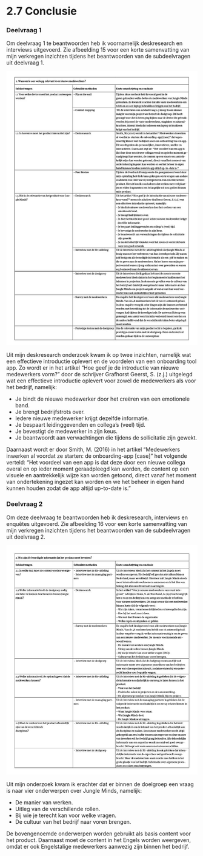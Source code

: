 # 2.7 Conclusie

### Deelvraag 1

Om deelvraag 1 te beantwoorden heb ik voornamelijk deskresearch en interviews uitgevoerd. Zie afbeelding 15 voor een korte samenvatting van mijn verkregen inzichten tijdens het beantwoorden van de subdeelvragen uit deelvraag 1.

![Afbeelding 17: Subdeelvragen van deelvraag 1 met inzichten.](../.gitbook/assets/deelvragen_antwoorden.jpg)

Uit mijn deskresearch onderzoek kwam ik op twee inzichten, namelijk wat een effectieve introductie oplevert en de voordelen van een onboarding tool app.  Zo wordt er in het artikel “Hoe geef je de introductie van nieuwe medewerkers vorm?” door de schrijver Grafhorst Geerst, S. \(z.j.\) uitgelegd wat een effectieve introductie oplevert voor zowel de medewerkers als voor het bedrijf,  namelijk: 

* Je bindt de nieuwe medewerker door het creëren van een emotionele band.
* Je brengt bedrijfstrots over.
* Iedere nieuwe medewerker krijgt dezelfde informatie.
* Je bespaart leidinggevenden en collega’s \(veel\) tijd. 
* Je bevestigt de medewerker in zijn keus. 
* Je beantwoordt aan verwachtingen die tijdens de sollicitatie  zijn gewekt. 

Daarnaast wordt er door Smith, M. \(2016\) in het artikel “Medewerkers inwerken al voordat ze starten: de onboarding-app \[case\]” het volgende verteld: “Het voordeel van een app is dat deze door een nieuwe collega overal en op ieder moment geraadpleegd kan worden, de content op een visuele en aantrekkelijk wijze kan worden getoond, direct vanaf het moment van ondertekening ingezet kan worden en we het beheer in eigen hand kunnen houden zodat de app altijd up-to-date is.”



### Deelvraag 2

Om deze deelvraag te beantwoorden heb ik deskresearch, interviews en enquêtes uitgevoerd. Zie afbeelding 16 voor een korte samenvatting van mijn verkregen inzichten tijdens het beantwoorden van de subdeelvragen uit deelvraag 2.

![Afbeelding 18: Subdeelvragen van deelvraag 2 met inzichten](../.gitbook/assets/deelvragen_antwoorden2.jpg)

Uit mijn onderzoek kwam ik erachter dat er binnen de doelgroep een vraag is naar vier onderwerpen over Jungle Minds, namelijk:

* De manier van werken.
* Uitleg van de verschillende rollen.
* Bij wie je terecht kan voor welke vragen.
* De cultuur van het bedrijf naar voren brengen.

De bovengenoemde onderwerpen worden gebruikt als basis content voor het product. Daarnaast moet de content in het Engels worden weergeven, omdat er ook Engelstalige medewerkers aanwezig zijn binnen het bedrijf. 

